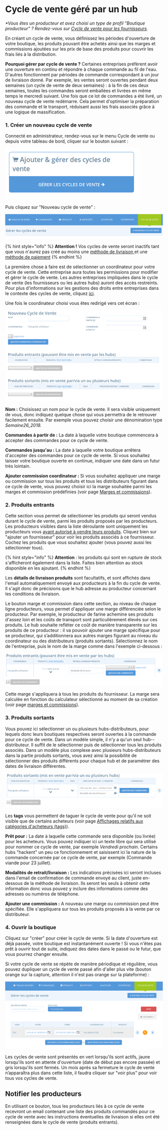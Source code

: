 # Cycle de vente géré par un hub

_\*Vous êtes un producteur  et avez choisi un type de profil "Boutique producteur" ? Rendez-vous sur_ [_Cycle de vente pour les fournisseurs_](cycle-de-vente-pour-les-fournisseurs.md)_._

En créant un cycle de vente, vous définissez les périodes d'ouverture de votre boutique, les produits pouvant être achetés ainsi que les marges et commissions ajoutées sur les prix de base des produits pour couvrir les frais liés à la distribution.

**Pourquoi gérer par cycle de vente ?** Certaines entreprises préfèrent avoir une ouverture en continu et répondre à chaque commande au fil de l'eau. D'autres fonctionnent par périodes de commande correspondant à un jour de livraison donné. Par exemple, les ventes seront ouvertes pendant deux semaines \(un cycle de vente de deux semaines\) : à la fin de ces deux semaines, toutes les commandes seront emballées et livrées en même temps le mercredi suivant. Une fois que ce lot de commandes a été livré, un nouveau cycle de vente redémarre. Cela permet d'optimiser la préparation des commande et le transport, réduisant aussi les frais associés grâce à une logique de massification.

### 1. Créer un nouveau cycle de vente

Connecté en administrateur, rendez-vous sur le menu Cycle de vente ou depuis votre tableau de bord, cliquer sur le bouton suivant :

![](../../../.gitbook/assets/image%20%28111%29.png)

Puis cliquez sur "Nouveau cycle de vente" :

![](../../../.gitbook/assets/image%20%2815%29.png)

{% hint style="info" %}
**Attention !** Vos cycles de vente seront inactifs tant que vous n'aurez pas créé au moins une [méthode de livraison ](../types-de-livraisons.md)et une[ méthode de paiement](../methodes-de-paiements.md)
{% endhint %}

La première chose à faire est de sélectionner un coordinateur pour votre cycle de vente. Cette entreprise aura toutes les permissions pour modifier et gérer le cycle de vente. Les autres entreprises impliquées dans le cycle de vente \(les fournisseurs ou les autres hubs\) auront des accès restreints. Pour plus d'informations sur les gestions des droits entre entreprises dans le contexte des cycles de vente, cliquez [ici](e2e-powers-in-multi-enterprise-ocs.md).

Une fois le coordinateur choisi vous êtes redirigé vers cet écran :

![](../../../.gitbook/assets/capture-du-2019-08-01-00-19-36.png)

**Nom :** Choisissez un nom pour le cycle de vente. Il sera visible uniquement de vous, donc indiquez quelque chose qui vous permettra de le retrouver facilement ensuite. Par exemple vous pouvez choisir une dénomination type _Semaine26\_2018._

**Commandes à partir de :** La date à laquelle votre boutique commencera à accepter des commandes pour ce cycle de vente.

**Commandes jusqu'au :** La date à laquelle votre boutique arrêtera d'accepter des commandes pour ce cycle de vente. Si vous souhaitez laisser votre boutique ouverte en continue, indiquer une date dans un futur très lointain.

**Ajouter commission coordinateur :** Si vous souhaitez appliquer une marge ou commission sur tous les produits et tous les distributeurs figurant dans ce cycle de vente, vous pouvez choisir ici la marge souhaitée parmi les marges et commission prédéfinies \(voir page [Marges et commissions](../frais-et-taxes.md)\).

### 2. Produits entrants

Cette section vous permet de sélectionner les produits qui seront vendus durant le cycle de vente, parmi les produits proposés par les producteurs. Les producteurs visibles dans la liste déroulante sont uniquement les producteurs vous [ayant autorisé à vendre leurs produits](../../votre-profil/e2e-permissions.md). Cliquez bien sur "ajouter un fournisseur" pour voir les produits associés à ce fournisseur. Cochez les produits que vous souhaitez ajouter \(vous pouvez aussi les sélectionner tous\). 

{% hint style="info" %}
**Attention** : les produits qui sont en rupture de stock s'afficheront également dans la liste. Faites bien attention au stock disponible en les ajoutant.
{% endhint %}

Les **détails de livraison produits** sont facultatifs, et sont affichés dans l'email automatiquement envoyé aux producteurs à la fin du cycle de vente. Il s'agit donc de précisions que le hub adresse au producteur concernant les conditions de livraison.

Le bouton marge et commission dans cette section, au niveau de chaque ligne producteurs, vous permet d'appliquer une marge différenciée selon le producteur. Par exemple, le producteur de farine achemine ses produits d'assez loin et les coûts de transport sont particulièrement élevés sur ces produits. Le hub souhaite refléter ce coût de manière transparente sur les produits de ce producteur : il va pouvoir ajouter une marge spécifique pour se producteur, qui s’additionnera aux autres marges figurant au niveau du coordinateur ou des distributeurs \(produits sortants\). Sélectionnez le nom de l'entreprise, puis le nom de la marge comme dans l'exemple ci-dessous :

![](../../../.gitbook/assets/capture-du-2019-08-01-00-32-04.png)

Cette marge s'appliquera à tous les produits du fournisseur. La marge sera calculée en fonction du calculateur sélectionné au moment de sa création \(voir page [marges et commissions](../frais-et-taxes.md)\).

### 3. Produits sortants

Vous pouvez ici sélectionner un ou plusieurs hubs-distributeurs, pour lequels donc leurs boutiques respectives seront ouvertes à la commande pour ce cycle de vente. Dans un modèle simple, il n'y a qu'un seul hub--distributeur. Il suffit de le sélectionner puis de sélectionner tous les produits associés. Dans un modèle plus complexe avec plusieurs hubs-distributeurs dans la partie produits sortants, vous avez ainsi la possibilité de sélectionner des produits différents pour chaque hub et de paramétrer des dates de livraison différentes.

![](../../../.gitbook/assets/capture-du-2019-08-01-00-38-32.png)

Les **tags** vous permettent de taguer le cycle de vente pour qu'il ne soit visible que de certains acheteurs \(voir page [Affichages relatifs aux catégories d'acheteurs \(tags\)](../affichages-et-prix-differencies-par-categorie-dacheteur/customized-shopping-experience.md)\).

**Prêt pour :** La date à laquelle cette commande sera disponible \(ou livrée\) pour les acheteurs. Vous pouvez indiquer ici un texte libre qui sera utilisé pour nommer ce cycle de vente, par exemple _Vendredi prochain_. Certains hubs "hackent" un peu ce fonctionnement et saisissent ici la nature de la commande concernée par ce cycle de vente, par exemple \(Commande viande pour 23 juillet\).

**Modalités de retrait/livraison :** Les indications précisées ici seront incluses dans l'email de confirmation de commande envoyé au client, juste en-dessous de la méthode de livraison. Ils seront les seuls à obtenir cette information donc vous pouvez y inclure des informations comme des adresses ou numéros de téléphone.

**Ajouter une commission** **:** A nouveau une marge ou commission peut être spécifiée. Elle s'appliquera sur tous les produits proposés à la vente par ce distributeur.

### 4. Ouvrir la boutique

Cliquez sur "créer" pour créer le cycle de vente. Si la date d'ouverture est déjà passée, votre boutique est instantanément ouverte ! Si vous n'êtes pas prêt à ouvrir tout de suite, indiquez des dates dans le passé ou le futur, que vous pourrez changer ensuite.

Si votre cycle de vente se répète de manière périodique et régulière, vous pouvez dupliquer un cycle de vente passé afin d'aller plus vite \(bouton orange sur la capture, attention il n'est pas orange sur la plateforme\) :

![](../../../.gitbook/assets/image%20%2835%29.png)

Les cycles de vente sont présentés en vert lorsqu'ils sont actifs, jaune lorsqu'ils sont en attente d'ouverture \(date de début pas encore passée\) et gris lorsqu'ils sont fermés. Un mois après sa fermeture le cycle de vente n’apparaîtra plus dans cette liste, il faudra cliquer sur "voir plus" pour voir tous vos cycles de vente.

## **Notifier les producteurs**

En utilisant ce bouton, tous les producteurs liés à ce cycle de vente recevront un email contenant une liste des produits commandés pour ce cycle de vente avec les instructions éventuelles de livraison si elles ont été renseignées dans le cycle de vente \(produits entrants\).

